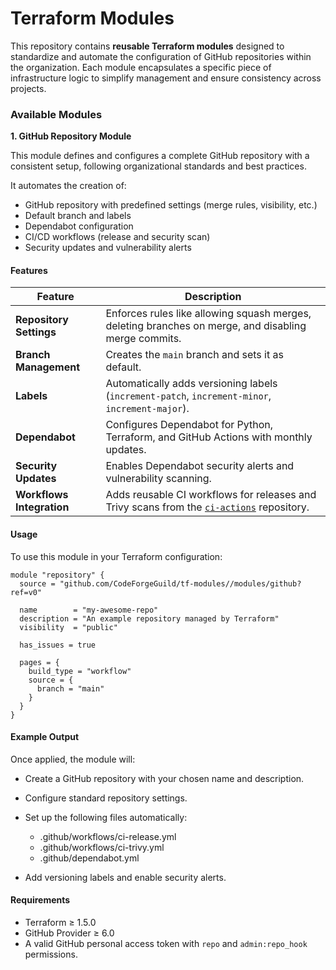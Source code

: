 # Terraform Modules

This repository contains **reusable Terraform modules** designed to standardize and automate the configuration of GitHub repositories within the organization.
Each module encapsulates a specific piece of infrastructure logic to simplify management and ensure consistency across projects.    

### Available Modules

**1. GitHub Repository Module**

This module defines and configures a complete GitHub repository with a consistent setup, following organizational standards and best practices.

It automates the creation of:

- GitHub repository with predefined settings (merge rules, visibility, etc.)
- Default branch and labels
- Dependabot configuration
- CI/CD workflows (release and security scan)
- Security updates and vulnerability alerts


#### Features
| Feature                   | Description                                                                                                                               |
| ------------------------- | ----------------------------------------------------------------------------------------------------------------------------------------- |
| **Repository Settings**   | Enforces rules like allowing squash merges, deleting branches on merge, and disabling merge commits.                                      |
| **Branch Management**     | Creates the `main` branch and sets it as default.                                                                                         |
| **Labels**                | Automatically adds versioning labels (`increment-patch`, `increment-minor`, `increment-major`).                                           |
| **Dependabot**            | Configures Dependabot for Python, Terraform, and GitHub Actions with monthly updates.                                                     |
| **Security Updates**      | Enables Dependabot security alerts and vulnerability scanning.                                                                            |
| **Workflows Integration** | Adds reusable CI workflows for releases and Trivy scans from the [`ci-actions`](https://github.com/CodeForgeGuild/ci-actions) repository. |

#### Usage

To use this module in your Terraform configuration:

```hcl
module "repository" {
  source = "github.com/CodeForgeGuild/tf-modules//modules/github?ref=v0"

  name        = "my-awesome-repo"
  description = "An example repository managed by Terraform"
  visibility  = "public"

  has_issues = true

  pages = {
    build_type = "workflow"
    source = {
      branch = "main"
    }
  }
}
```

#### Example Output

Once applied, the module will:

- Create a GitHub repository with your chosen name and description.
- Configure standard repository settings.
- Set up the following files automatically:
    - .github/workflows/ci-release.yml
    - .github/workflows/ci-trivy.yml
    - .github/dependabot.yml

- Add versioning labels and enable security alerts.

#### Requirements

- Terraform ≥ 1.5.0
- GitHub Provider ≥ 6.0
- A valid GitHub personal access token with `repo` and `admin:repo_hook` permissions.